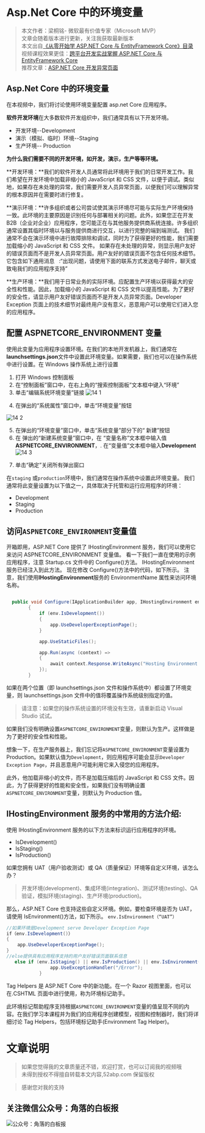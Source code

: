 # Asp.Net Core 中的环境变量

> 本文作者：梁桐铭- 微软最有价值专家（Microsoft MVP） </br>
> 文章会随着版本进行更新，关注我获取最新版本 </br>
> 本文出自[《从零开始学 ASP.NET Core 与 EntityFramework Core》目录](https://www.52abp.com/Wiki/mvc/latest) </br>
> 视频课程效果更佳：[跨平台开发实战掌握 ASP.NET Core 与 EntityFramework Core
> ](https://www.52abp.com/College/Course/1) </br>
> 推荐文章：[ASP.NET Core 开发异常页面](https://www.52abp.com/wiki/mvc/latest/13.DeveloperException)

## Asp.Net Core 中的环境变量

在本视频中，我们将讨论使用环境变量配置 asp.net Core 应用程序。

**软件开发环境**在大多数软件开发组织中，我们通常具有以下开发环境。

- 开发环境--Development
- 演示（模拟、临时）环境--Staging
- 生产环境-- Production

**为什么我们需要不同的开发环境，如开发，演示，生产等等环境。**

**开发环境：**我们的软件开发人员通常将此环境用于我们的日常开发工作。我们希望在开发环境中加载非缩小的 JavaScript 和 CSS 文件，以便于调试。类似地，如果存在未处理的异常，我们需要开发人员异常页面，以便我们可以理解异常的根本原因并在需要时进行修复。

**演示环境：**许多组织或者公司尝试使其演示环境尽可能与实际生产环境保持一致。此环境的主要原因是识别任何与部署相关的问题。此外，如果您正在开发 B2B（企业对企业）应用程序，您可能正在与其他服务提供商系统连接。许多组织通常设置其临时环境以与服务提供商进行交互，以进行完整的端到端测试。
我们通常不会在演示环境中进行故障排除和调试，同时为了获得更好的性能，我们需要加载缩小的 JavaScript 和 CSS 文件。
如果存在未处理的异常，则显示用户友好的错误页面而不是开发人员异常页面。用户友好的错误页面不包含任何技术细节。它包含如下通用消息   :“出现问题，请使用下面的联系方式发送电子邮件，聊天或致电我们的应用程序支持”

**生产环境：**我们用于日常业务的实际环境。应配置生产环境以获得最大的安全性和性能。因此，加载缩小的 JavaScript 和 CSS 文件以提高性能。为了更好的安全性，请显示用户友好错误页面而不是开发人员异常页面。Developer Exception 页面上的技术细节对最终用户没有意义，恶意用户可以使用它们进入您的应用程序。

## **配置 ASPNETCORE_ENVIRONMENT 变量**

使用此变量为应用程序设置环境。在我们的本地开发机器上，我们通常在**launchsettings.json**文件中设置此环境变量。如果需要，我们也可以在操作系统中进行设置。在 Windows 操作系统上进行设置

1.  打开 Windows 控制面板
2.  在“控制面板”窗口中，在右上角的“搜索控制面板”文本框中键入“环境”
3.  单击“编辑系统环境变量”链接
    ![14 1](images/14-1.png)

4)  在弹出的“系统属性”窗口中，单击“环境变量”按钮

![14 2](images/14-2.png)

5.  在弹出的“环境变量”窗口中，单击“系统变量”部分下的“ 新建”按钮
6.  在 弹出的“新建系统变量”窗口中，在 “变量名称”文本框中输入值**ASPNETCORE_ENVIRONMENT**，. 在“变量值”文本框中输入**Development**
    ![14 3](images/14-3.png)

7)  单击“确定”关闭所有弹出窗口

在`staging` 或`production`环境中，我们通常在操作系统中设置此环境变量。
我们通常将此变量设置为以下值之一，具体取决于托管和运行应用程序的环境：

- Development
- Staging
- Production

## 访问`ASPNETCORE_ENVIRONMENT`变量值

开箱即用，ASP.NET Core 提供了 IHostingEnvironment 服务，我们可以使用它来访问 ASPNETCORE_ENVIRONMENT 变量值。
看一下我们一直在使用的示例应用程序，注意 Startup.cs 文件中的 Configure()方法。
IHostingEnvironment 服务已经注入到此方法。
现在修改 Configure()方法中的代码，如下所示。
注意，我们使用**IHostingEnvironment**服务的 EnvironmentName 属性来访问环境名称。

```csharp

  public void Configure(IApplicationBuilder app, IHostingEnvironment env)
        {
            if (env.IsDevelopment())
            {
                app.UseDeveloperExceptionPage();
            }

            app.UseStaticFiles();

            app.Run(async (context) =>
            {
                await context.Response.WriteAsync("Hosting Environment: " + env.EnvironmentName);
            });
        }
```

如果在两个位置（即 launchsettings.json 文件和操作系统中）都设置了环境变量，则 launchsettings.json 文件中的值将覆盖操作系统级别指定的值。

> 请注意：如果您的操作系统设置的环境没有生效，请重新启动 Visual Studio 试试。

如果我们没有明确设置`ASPNETCORE_ENVIRONMENT`变量，则默认为生产。这样做是为了更好的安全性和性能。

想象一下，在生产服务器上，我们忘记将`ASPNETCORE_ENVIRONMENT`变量设置为 Production。如果默认值为`Development`，则应用程序可能会显示`Developer Exception Page`，并且恶意用户可能利用它来入侵您的应用程序。

此外，他加载非缩小的文件，而不是加载压缩后的 JavaScript 和 CSS 文件。因此，为了获得更好的性能和安全性，如果我们没有明确设置`ASPNETCORE_ENVIRONMENT`变量，则默认为 Production 值。

## IHostingEnvironment 服务的中常用的方法介绍:

使用 IHostingEnvironment 服务的以下方法来标识运行应用程序的环境。

- IsDevelopment()
- IsStaging()
- IsProduction()

如果您拥有 UAT（用户验收测试）或 QA（质量保证）环境等自定义环境，该怎么办？

> 开发环境(development)、集成环境(integration)、测试环境(testing)、QA 验证，模拟环境(staging)、生产环境(production)。

那么，ASP.NET Core 也支持这些自定义环境。例如，要检查环境是否为 UAT，请使用 IsEnvironment()方法，如下所示。
`env.IsEnvironment（“UAT”）`

```csharp
//如果环境是Development serve Developer Exception Page
if（env.IsDevelopment()）
{
    app.UseDeveloperExceptionPage();
}
//else提供具有应用程序支持的用户友好错误页面联系信息
   else if (env.IsStaging() || env.IsProduction() || env.IsEnvironment("UAT")){
                app.UseExceptionHandler("/Error");
            }
```

Tag Helpers 是 ASP.NET Core 中的新功能。在一个 Razor 视图里面，也可以在.CSHTML 页面中进行使用，称为环境标记助手。

此环境标记帮助程序支持根据`ASPNETCORE_ENVIRONMENT`变量的值呈现不同的内容。在我们学习本课程并为我们的应用程序创建模型，视图和控制器时，我们将详细讨论 Tag Helpers，包括环境标记助手(Environment Tag Helper)。

# 文章说明

> 如果您觉得我的文章质量还不错，欢迎打赏，也可以订阅我的视频哦 </br>
> 未得到授权不得擅自转载本文内容,52abp.com 保留版权 </br>

> 感谢您对我的支持

## 关注微信公众号：角落的白板报

![公众号：角落的白板报](images/jiaoluowechat.png)
